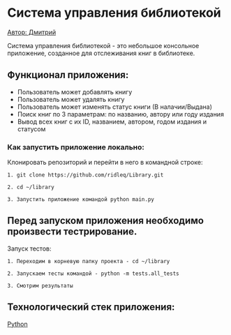 # Система управления библиотекой

[Автор: Дмитрий](https://github.com/ridleq)

Система управления библиотекой - это небольшое консольное приложение, созданное для отслеживания книг в библиотеке.

## Функционал приложения:

- Пользователь может добавлять книгу 
- Пользователь может удалять книгу
- Пользователь может изменять статус книги (В налачии/Выдана)
- Поиск книг по 3 параметрам: по названию, автору или году издания
- Вывод всех книг с их ID, названием, автором, годом издания и статусом

### Как запустить приложение локально:

Клонировать репозиторий и перейти в него в командной строке:

```
1. git clone https://github.com/ridleq/Library.git
```

```
2. cd ~/library
```

```
3. Запустить приложение командой python main.py
```


## Перед запуском приложения необходимо произвести тестрирование.
Запуск тестов:

```
1. Переходим в корневую папку проекта - cd ~/library
```

```
2. Запускаем тесты командой - python -m tests.all_tests
```

```
3. Смотрим результаты
```


## Технологический стек приложения:
[Python](https://www.python.org/)

